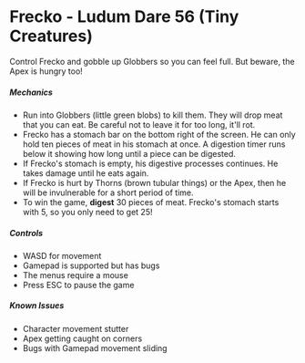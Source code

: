 Frecko - Ludum Dare 56 (Tiny Creatures)
======

Control Frecko and gobble up Globbers so you can feel full. But beware, the Apex is hungry too!

##### Mechanics
- Run into Globbers (little green blobs) to kill them. They will drop meat that you can eat. Be careful not to leave it for too long, it'll rot.
- Frecko has a stomach bar on the bottom right of the screen. He can only hold ten pieces of meat in his stomach at once. A digestion timer runs below it showing how long until a piece can be digested.
- If Frecko's stomach is empty, his digestive processes continues. He takes damage until he eats again.
- If Frecko is hurt by Thorns (brown tubular things) or the Apex, then he will be invulnerable for a short period of time.
- To win the game, **digest** 30 pieces of meat. Frecko's stomach starts with 5, so you only need to get 25!

##### Controls
- WASD for movement
- Gamepad is supported but has bugs
- The menus require a mouse
- Press ESC to pause the game

##### Known Issues
- Character movement stutter
- Apex getting caught on corners
- Bugs with Gamepad movement sliding